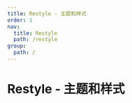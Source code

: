 ```yaml
---
title: Restyle - 主题和样式
order: 1
nav:
  title: Restyle
  path: /restyle
group:
  path: /
---
```


# Restyle - 主题和样式
